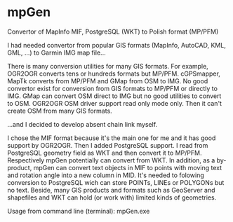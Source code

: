 # mpGen
Convertor of MapInfo MIF, PostgreSQL (WKT) to Polish format (MP/PFM)

I had needed convertor from popular GIS formats (MapInfo, AutoCAD, KML, GML, ...) to Garmin IMG map file...

There is many conversion utilities for many GIS formats.
For example, OGR2OGR converts tens or hundreds formats but MP/PFM.
cGPSmapper, MapTk converts from MP/PFM and GMap from OSM to IMG.
No good convertor exist for conversion from GIS formats to MP/PFM or directly to IMG.
GMap can convert OSM direct to IMG but no good utilities to convert to OSM. OGR2OGR OSM driver support read only mode only. Then it can't create OSM from many GIS formats.

...and I decided to develop absent chain link myself.

I chose the MIF format because it's the main one for me and it has good support by OGR2OGR.
Then I added PostgreSQL support. I read from PostgreSQL geometry field as WKT and then convert it to MP/PFM. Respectively mpGen potentially can convert from WKT.
In addition, as a by-product, mpGen can convert text objects in MIF to points with moving text and rotation angle into a new column in MID. It's needed to folowing conversion to PostgreSQL wich can store POINTs, LINEs or POLYGONs but no text. Beside, many GIS products and formats such as GeoServer and shapefiles and WKT can hold (or work with) limited kinds of geometries.

Usage from command line (terminal):
mpGen.exe 
